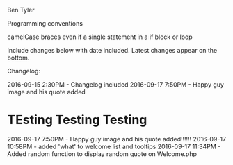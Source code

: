 Ben
Tyler

Programming conventions

camelCase
braces even if a single statement in a if block or loop

Include changes below with date included. Latest changes appear on the bottom.

Changelog:

2016-09-15 2:30PM - Changelog included
2016-09-17 7:50PM - Happy guy image and his quote added

TEsting Testing Testing
=======
2016-09-17 7:50PM - Happy guy image and his quote added!!!!!!
2016-09-17 10:58PM - added 'what' to welcome list and tooltips
2016-09-17 11:34PM - Added random function to display random quote on Welcome.php
